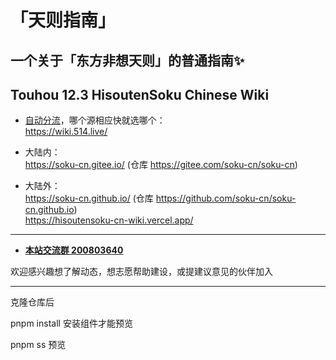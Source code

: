 # 「天则指南」
## 一个关于「东方非想天则」的普通指南✨
## Touhou 12.3 HisoutenSoku Chinese Wiki

- [自动分流](https://github.com/soku-cn/wiki-forward)，哪个源相应快就选哪个：  
https://wiki.514.live/

- 大陆内：  
https://soku-cn.gitee.io/ (仓库 https://gitee.com/soku-cn/soku-cn)

- 大陆外：  
https://soku-cn.github.io/ (仓库 https://github.com/soku-cn/soku-cn.github.io)  
https://hisoutensoku-cn-wiki.vercel.app/


---------------------------------------------------------

- [**本站交流群  200803640**](http://qm.qq.com/cgi-bin/qm/qr?_wv=1027&k=BlPlWLS0pzH53ek-6s_li9I9iyKOX2rp&authKey=IeuhBJ9I5o%2B2wsG9Ms0M1UaLEYqtSQERdxJ713CxleEak%2FBvvByzAGiJg%2Bw0zp8D&noverify=0&group_code=200803640)

欢迎感兴趣想了解动态，想志愿帮助建设，或提建议意见的伙伴加入

---------------------------------------------------------

克隆仓库后

pnpm install 安装组件才能预览

pnpm ss 预览

